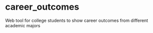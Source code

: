 # career_outcomes
Web tool for college students to show career outcomes from different academic majors
